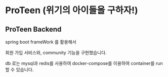 <h1> ProTeen (위기의 아이들을 구하자!) </h1> 

<h2> ProTeen Backend </h2>

spring boot frameWork 를 활용해서 

회원 가입 서비스와, community 기능을 구현했습니다.

db 로는 mysql과 redis를 사용하여 docker-compose를 이용하여 container를 run 할 수 있습니다.

